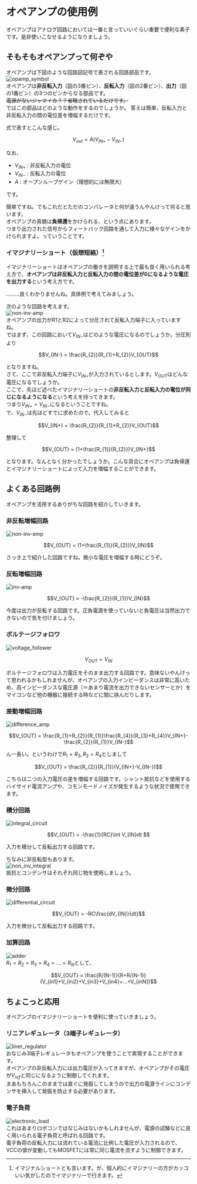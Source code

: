 # オペアンプの使用例  

オペアンプはアナログ回路においては一番と言っていいぐらい重要で便利な素子です。是非使いこなせるようになりましょう。  

## そもそもオペアンプって何ぞや  
オペアンプは下図のような回路図記号で表される回路部品です。  
![opamp_symbol](images/op-amp_symbol.png)  
オペアンプは**非反転入力**（図の3番ピン）、**反転入力**（図の2番ピン）、**出力**（図の1番ピン）の3つのピンからなる部品です。  
~~電源がないジャマイカ？？省略されているだけです。~~  
ではこの部品はどのような動作をするのでしょうか。  答えは簡単、反転入力と非反転入力の間の電位差を増幅するだけです。  

式で表すとこんな感じ。  
```math
V_{out} = A(V_{IN+} - V_{IN-})
```  
なお、  

- $V_{IN+}$ : 非反転入力の電位
- $V_{IN-}$ : 反転入力の電位
- $A$ : オープンループゲイン（理想的には無限大）  

です。  

簡単ですね。でもこれだとただのコンパレータと何が違うんやんけって何ると思います。  
オペアンプの真髄は**負帰還**をかけられる、という点にあります。  
つまり出力された信号からフィートバック回路を通して入力に様々なゲインをかけられますよ。っていうことです。  

### イマジナリーショート（仮想短絡）[^1]  
イマジナリーショートはオペアンプの働きを説明する上で最も良く用いられる考え方で、**オペアンプは非反転入力と反転入力の間の電位差が0になるような電圧を出力する**という考え方です。  

………良くわかりませんね。具体例で考えてみましょう。  

次のような回路を考えます。  
![non-inv-amp](images/non-inv_amp.png)  
オペアンプの出力がR1とR2によって分圧されて反転入力端子に入っていますね。  
ではまず、この回路において$V_{IN-}$はどのような電圧になるのでしょうか。分圧則より  
```math
V_{IN-} = \frac{R_{2}}{R_{1}+R_{2}}V_{OUT}
```  
となりますね。  
さて、ここで非反転入力端子に$V_{IN+}$が入力されているとします。$V_{OUT}$はどんな電圧になるでしょうか。  
ここで、先ほど述べたイマジナリーショートの**非反転入力と反転入力の電位が同じになるようになる**という考えを持ってきます。  
つまり$V_{IN+} = V_{IN-}$になるということですね。  
で、$V_{IN-}$は先ほどすでに求めたので、代入してみると  
```math
V_{IN+} = \frac{R_{2}}{R_{1}+R_{2}}V_{OUT}
```  
整理して
```math
V_{OUT} = (1+\frac{R_{1}}{R_{2}})V_{IN+}
```  
となります。なんとなく分かったでしょうか。こんな具合にオペアンプは負帰還とイマジナリーショートによって入力を増幅することができます。

## よくある回路例  

オペアンプを活用するありがちな回路を紹介していきます。

### 非反転増幅回路  

![non-inv-amp](images/non-inv_amp.png)  
```math
V_{OUT} = (1+\frac{R_{1}}{R_{2}})V_{IN}
```  

さっき上で紹介した回路ですね。微小な電圧を増幅する時にどうぞ。

### 反転増幅回路  

![inv-amp](images/inv_amp.png)  
```math
V_{OUT} = -\frac{R_{2}}{R_{1}}V_{IN}
```  

今度は出力が反転する回路です。正負電源を使っていないと負電圧は当然出力できないので気を付けましょう。

### ボルテージフォロワ  

![voltage_follower](images/voltage_follower.png)  
```math
V_{OUT} = V_{IN}
```  

ボルテージフォロワは入力電圧をそのまま出力する回路です。意味ないやんけって思われるかもしれませんが、オペアンプの入力インピーダンスは非常に高いため、高インピーダンスな電圧源（＝あまり電流を出力できないセンサーとか）をマイコンなど他の機器に接続する時などに間に挟んだりします。

### 差動増幅回路  

![difference_amp](images/difference_amp.png)  
```math
V_{OUT} = \frac{R_{1}+R_{2}}{R_{1}}\frac{R_{4}}{R_{3}+R_{4}}V_{IN+}-\frac{R_{2}}{R_{1}}V_{IN-}
```  
んー長い。というわけで$R_{1} = R_{3},R_{2} = R_{4}$としまして
```math
V_{OUT} = \frac{R_{2}}{R_{1}}(V_{IN+}-V_{IN-})
```  

こちらは二つの入力電圧の差を増幅する回路です。シャント抵抗などを使用するハイサイド電流アンプや、コモンモードノイズが発生するような状況で使用できます。

### 積分回路  

![integral_circuit](images/integral_circuit.png)  
```math
V_{OUT} = -\frac{1}{RC}\int V_{IN}dt  
```  
入力を積分して反転出力する回路です。  

ちなみに非反転型もあります。  
![non_inv_integral](images/non_inv_integral.png)  
抵抗とコンデンサはそれぞれ同じ物を使用しましょう。  

### 微分回路  

![differential_circuit](images/differential_circuit.png)  
```math
V_{OUT} = -RC\frac{dV_{IN}}{dt}
```  
入力を微分して反転出力する回路です。  

### 加算回路  

![adder](images/adder.png)  
$R_{1} = R_{2} = R_{3} = R_{4} = …= R_{N}$として、
```math
V_{OUT} = \frac{R/(N-1)}{R+R/(N-1)}(V_{in1}+V_{in2}+V_{in3}+V_{in4}+...+V_{inN})
```  

## ちょこっと応用

オペアンプのイマジナリーショートを便利に使っていきましょう。  

### リニアレギュレータ（3端子レギュレータ）  

![liner_regulator](images/liner_regulator.png)  
おなじみ3端子レギュレータもオペアンプを使うことで実現することができます。  
オペアンプの非反転入力には出力電圧が入ってきますが、オペアンプがその電圧が$V_{ref}$と同じになるように制御してくれます。  
まあもちろんこのままでは直ぐに発振してしまうので出力の電源ラインにコンデンサを挿入して発振を防止する必要があります。  

### 電子負荷  

![electronic_load](images/electronic_load.png)  
これはあまりロボコンではなじみはないかもしれませんが、電源の試験などに良く用いられる電子負荷と呼ばれる回路です。  
電子負荷の反転入力には流れている電流に比例した電圧が入力されるので、VCCの値が変動してもMOSFETには常に同じ電流を流すように制御できます。

[^1]:イマジナルショートとも言います。が、個人的にイマジナリーの方がカッコいい気がしたのでイマジナリーで行きます。